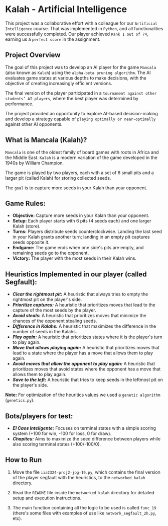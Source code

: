 # Kalah - Artificial Intelligence

This project was a collaborative effort with a colleague for our ```Artificial Intelligence``` course.
That was implemented in ```Python```, and all functionalities were successfully completed.
Our player achieved ```Rank 1 out of 74```, earning us a ```perfect score``` in the assignment.


## Project Overview
The goal of this project was to develop an AI player for the game ```Mancala``` (also known as ```Kalah```) using the ```alpha-beta pruning algorithm```. The AI evaluates game states at various depths to make decisions, with the objective of creating increasingly efficient versions.

The final version of the player participated in a ```tournament against other students’ AI players```, where the best player was determined by performance.

The project provided an opportunity to explore AI-based decision-making and develop a strategy capable of ```playing optimally or near-optimally``` against other AI opponents.


## What is Mancala (Kalah)?
```Mancala``` is one of the oldest family of board games with roots in Africa and the Middle East. ```Kalah``` is a modern variation of the game developed in the 1940s by William Champion. 

The game is played by two players, each with a set of 6 small pits and a larger pit (called Kalah) for storing collected seeds. 

The ```goal``` is to capture more seeds in your Kalah than your opponent.


## Game Rules:
- **Objective:** Capture more seeds in your Kalah than your opponent.
- **Setup:** Each player starts with 6 pits (4 seeds each) and one larger Kalah (store).
- **Turns:** Players distribute seeds counterclockwise. Landing the last seed in your Kalah grants another turn; landing in an empty pit captures seeds opposite it.
- **Endgame:** The game ends when one side's pits are empty, and remaining seeds go to the opponent.
- **Victory:** The player with the most seeds in their Kalah wins.


## Heuristics Implemented in our player (called Segfault):
- **_Clear the rightmost pit:_** A heuristic that always tries to empty the rightmost pit on the player's side.
- **_Prioritize captures:_** A heuristic that prioritizes moves that lead to the capture of the most seeds by the player.
- **_Avoid steals:_** A heuristic that prioritizes moves that minimize the chances of the opponent stealing seeds.
- **_Difference in Kalahs:_** A heuristic that maximizes the difference in the number of seeds in the Kalahs.
- **_Play again:_** A heuristic that prioritizes states where it is the player's turn to play again.
- **_Move that allows playing again:_** A heuristic that prioritizes moves that lead to a state where the player has a move that allows them to play again.
- **_Avoid moves that allow the opponent to play again:_** A heuristic that prioritizes moves that avoid states where the opponent has a move that allows them to play again.
- **_Save to the left:_** A heuristic that tries to keep seeds in the leftmost pit on the player's side.

**Note:** For optimization of the heuritics values we used a ```genetic algorithm``` (```genetics.py```).

## Bots/players for test:
- **_El Caos Inteligente:_** Focuses on terminal states with a simple scoring system (+100 for win, -100 for loss, 0 for draw).
- **_Chapiteu:_** Aims to maximize the seed difference between players while also scoring terminal states (+100/-100/0).


## How to Run
1. Move the file ```iia2324-proj2-jog-19.py```, which contains the final version of the player segfault with the heuristics, to the ```networked_kalah``` directory.

2. Read the ```README``` file inside the ```networked_kalah``` directory for detailed setup and execution instructions.

3. The main function containing all the logic to be used is called ```func_19```
(there's some files with examples of use like ```network_segfault_2h.py```, etc).